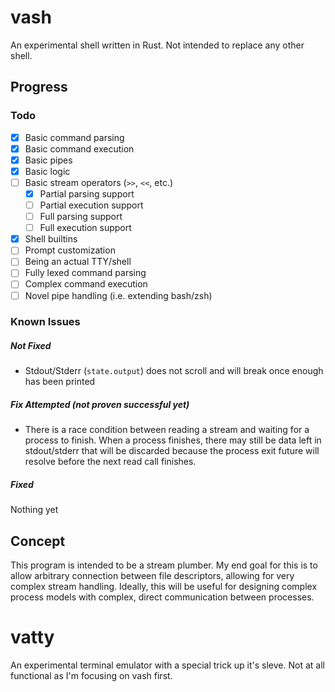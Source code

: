 # vash

An experimental shell written in Rust. Not intended to replace any other shell.

## Progress

### Todo

- [x] Basic command parsing
- [x] Basic command execution
- [x] Basic pipes
- [x] Basic logic
- [ ] Basic stream operators (`>>`, `<<`, etc.)
  - [x] Partial parsing support
  - [ ] Partial execution support
  - [ ] Full parsing support
  - [ ] Full execution support
- [x] Shell builtins
- [ ] Prompt customization
- [ ] Being an actual TTY/shell
- [ ] Fully lexed command parsing
- [ ] Complex command execution
- [ ] Novel pipe handling (i.e. extending bash/zsh)

### Known Issues

##### Not Fixed

- Stdout/Stderr (`state.output`) does not scroll and will break once enough has been printed

##### Fix Attempted (not proven successful yet)

- There is a race condition between reading a stream and waiting for a process to finish. When a process finishes, there may still be data left in stdout/stderr that will be discarded because the process exit future will resolve before the next read call finishes.

##### Fixed

Nothing yet

## Concept

This program is intended to be a stream plumber. My end goal for this is to allow arbitrary connection
between file descriptors, allowing for very complex stream handling. Ideally, this will be useful
for designing complex process models with complex, direct communication between processes.

# vatty

An experimental terminal emulator with a special trick up it's sleve.
Not at all functional as I'm focusing on vash first.
